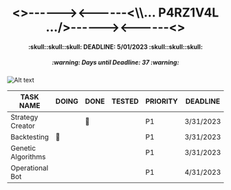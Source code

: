 <h1 align="center"><>------><------<\\... P4RZ1V4L .../>------><------<></h1>
<h4 align="center">:skull::skull::skull: DEADLINE: 5/01/2023 :skull::skull::skull:</h4>
<!-- Days until deadline updated at 03-24-2023 -->
<h5 align=center>:warning: Days until Deadline: 37 :warning:</h5>

![Alt text](https://www.gamersglobal.de/sites/gamersglobal.de/files/galerie/280/VirtuaVerse_03.jpg "p4rz1v4l")

<div align="center">

| TASK NAME          | DOING     | DONE      | TESTED | PRIORITY | DEADLINE  |
| ------------------ | --------- | --------- | ------ | -------- | --------- |
| Strategy Creator   |           | :trident: |        | P1       | 3/31/2023 |
| Backtesting        | :trident: |           |        | P1       | 3/31/2023 |
| Genetic Algorithms |           |           |        | P1       | 3/31/2023 |
| Operational Bot    |           |           |        | P1       | 4/31/2023 |

</div>
